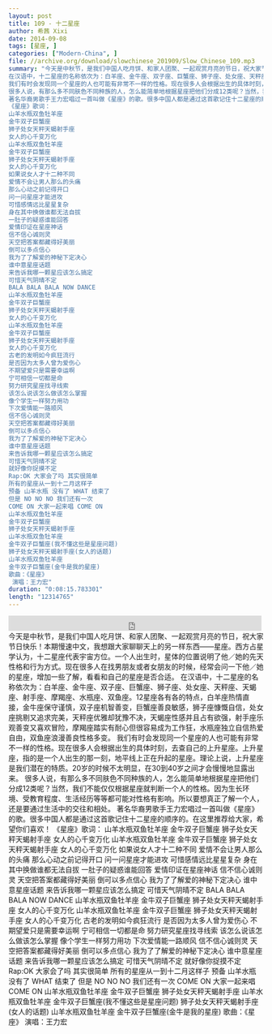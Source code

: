 ```yaml
---
layout: post
title: 109 - 十二星座
author: 希茜 Xixi
date: 2014-09-08
tags: [星座, ]
categories: ["Modern-China", ]
file: //archive.org/download/slowchinese_201909/Slow_Chinese_109.mp3
summary: "今天是中秋节，是我们中国人吃月饼、和家人团聚、一起观赏月亮的节日，祝大家节日快乐！本期慢速中文，我想跟大家聊聊天上的另一样东西——星座。西方占星学认为，十二星座代表宇宙方位。一个人出生时，星体的位置说明了他／她的先天性格和行为方式。现在很多人在找男朋友或者女朋友的时候，经常会问一下他／她的星座，增加一些了解，看看和自己的星座是否合适。
在汉语中，十二星座的名称依次为：白羊座、金牛座、双子座、巨蟹座、狮子座、处女座、天秤座、天蝎座、射手座、摩羯座、水瓶座、双鱼座。12星座各有各的特点，白羊座热情直接，金牛座保守谨慎，双子座机智善变，巨蟹座善良敏感，狮子座慷慨自信，处女座挑剔又追求完美，天秤座优雅却犹豫不决，天蝎座性感并且占有欲强，射手座乐观善变又喜欢冒险，摩羯座踏实有耐心但很容易成为工作狂，水瓶座独立自信热爱自由，双鱼座浪漫善良性格多变。
我们有时会发现同一个星座的人也可能有非常不一样的性格。现在很多人会根据出生的具体时刻，去查自己的上升星座。上升星座，指的是一个人出生的那一刻，地平线上正在升起的星座。理论上说，上升星座是我们潜在的特质。20岁的时候不太明显，在30到40岁之间才会慢慢地显露出来。
很多人说，有那么多不同肤色不同种族的人，怎么能简单地根据星座把他们分成12类呢？当然，我们不能仅仅根据星座就判断一个人的性格。因为生长环境、受教育程度、生活经历等等都可能对性格有影响。所以要想真正了解一个人，还是要通过生活中的交往和相处。
著名华裔男歌手王力宏唱过一首叫做《星座》的歌。很多中国人都是通过这首歌记住十二星座的顺序的。在这里推荐给大家，希望你们喜欢！
《星座》歌词：
山羊水瓶双鱼牡羊座
金牛双子巨蟹座
狮子处女天秤天蝎射手座
女人的心千变万化
山羊水瓶双鱼牡羊座
金牛双子巨蟹座
狮子处女天秤天蝎射手座
女人的心千变万化
如果说女人才十二种不同
爱情不会让男人那么的头痛
那么心动之前记得开口
问一问星座才能进攻
可惜感情远比星星复杂
身在其中换做谁都无法自拔
一肚子的疑惑谁能回答
爱情印证在星座神话
信不信心诚则灵
天空把答案都藏得好美丽
倒可以多点信心
我为了了解爱的神秘下定决心
谁中意星座话题
来告诉我哪一颗星应该怎么搞定
可惜天气阴晴不定
BALA BALA BALA NOW DANCE
山羊水瓶双鱼牡羊座
金牛双子巨蟹座
狮子处女天秤天蝎射手座
女人的心千变万化
山羊水瓶双鱼牡羊座
金牛双子巨蟹座
狮子处女天秤天蝎射手座
女人的心千变万化
古老的发明如今疯狂流行
是否因为太多人曾为爱伤心
不期望爱只是需要幸运啊
宁可相信一切都是命
努力研究星座找寻线索
该怎么说该怎么做该怎么掌握
像个学生一样努力用功
下次爱情能一路顺风
信不信心诚则灵
天空把答案都藏得好美丽
倒可以多点信心
我为了了解爱的神秘下定决心
谁中意星座话题
来告诉我哪一颗星应该怎么搞定
可惜天气阴晴不定
就好像你捉摸不定
Rap:OK 大家会了吗 其实很简单
所有的星座从一到十二月这样子
预备 山羊水瓶 没有了 WHAT 结束了
但是 NO NO NO 我们还有一次
COME ON 大家一起来唱 COME ON
山羊水瓶双鱼牡羊座
金牛双子巨蟹座
狮子处女天秤天蝎射手座
山羊水瓶双鱼牡羊座
金牛双子巨蟹座(我不懂这些是星座问题)
狮子处女天秤天蝎射手座(女人的话题)
山羊水瓶双鱼牡羊座
金牛双子巨蟹座(金牛是我的星座)
歌曲：《星座》
 演唱：王力宏"
duration: "0:08:15.783301"
length: "12314765"
---
```


<iframe src="https://archive.org/embed/slowchinese_201909/Slow_Chinese_109.mp3" width="500" height="30" frameborder="0" webkitallowfullscreen="true" mozallowfullscreen="true" allowfullscreen></iframe>
今天是中秋节，是我们中国人吃月饼、和家人团聚、一起观赏月亮的节日，祝大家节日快乐！本期慢速中文，我想跟大家聊聊天上的另一样东西——星座。西方占星学认为，十二星座代表宇宙方位。一个人出生时，星体的位置说明了他／她的先天性格和行为方式。现在很多人在找男朋友或者女朋友的时候，经常会问一下他／她的星座，增加一些了解，看看和自己的星座是否合适。
在汉语中，十二星座的名称依次为：白羊座、金牛座、双子座、巨蟹座、狮子座、处女座、天秤座、天蝎座、射手座、摩羯座、水瓶座、双鱼座。12星座各有各的特点，白羊座热情直接，金牛座保守谨慎，双子座机智善变，巨蟹座善良敏感，狮子座慷慨自信，处女座挑剔又追求完美，天秤座优雅却犹豫不决，天蝎座性感并且占有欲强，射手座乐观善变又喜欢冒险，摩羯座踏实有耐心但很容易成为工作狂，水瓶座独立自信热爱自由，双鱼座浪漫善良性格多变。
我们有时会发现同一个星座的人也可能有非常不一样的性格。现在很多人会根据出生的具体时刻，去查自己的上升星座。上升星座，指的是一个人出生的那一刻，地平线上正在升起的星座。理论上说，上升星座是我们潜在的特质。20岁的时候不太明显，在30到40岁之间才会慢慢地显露出来。
很多人说，有那么多不同肤色不同种族的人，怎么能简单地根据星座把他们分成12类呢？当然，我们不能仅仅根据星座就判断一个人的性格。因为生长环境、受教育程度、生活经历等等都可能对性格有影响。所以要想真正了解一个人，还是要通过生活中的交往和相处。
著名华裔男歌手王力宏唱过一首叫做《星座》的歌。很多中国人都是通过这首歌记住十二星座的顺序的。在这里推荐给大家，希望你们喜欢！
《星座》歌词：
山羊水瓶双鱼牡羊座
金牛双子巨蟹座
狮子处女天秤天蝎射手座
女人的心千变万化
山羊水瓶双鱼牡羊座
金牛双子巨蟹座
狮子处女天秤天蝎射手座
女人的心千变万化
如果说女人才十二种不同
爱情不会让男人那么的头痛
那么心动之前记得开口
问一问星座才能进攻
可惜感情远比星星复杂
身在其中换做谁都无法自拔
一肚子的疑惑谁能回答
爱情印证在星座神话
信不信心诚则灵
天空把答案都藏得好美丽
倒可以多点信心
我为了了解爱的神秘下定决心
谁中意星座话题
来告诉我哪一颗星应该怎么搞定
可惜天气阴晴不定
BALA BALA BALA NOW DANCE
山羊水瓶双鱼牡羊座
金牛双子巨蟹座
狮子处女天秤天蝎射手座
女人的心千变万化
山羊水瓶双鱼牡羊座
金牛双子巨蟹座
狮子处女天秤天蝎射手座
女人的心千变万化
古老的发明如今疯狂流行
是否因为太多人曾为爱伤心
不期望爱只是需要幸运啊
宁可相信一切都是命
努力研究星座找寻线索
该怎么说该怎么做该怎么掌握
像个学生一样努力用功
下次爱情能一路顺风
信不信心诚则灵
天空把答案都藏得好美丽
倒可以多点信心
我为了了解爱的神秘下定决心
谁中意星座话题
来告诉我哪一颗星应该怎么搞定
可惜天气阴晴不定
就好像你捉摸不定
Rap:OK 大家会了吗 其实很简单
所有的星座从一到十二月这样子
预备 山羊水瓶 没有了 WHAT 结束了
但是 NO NO NO 我们还有一次
COME ON 大家一起来唱 COME ON
山羊水瓶双鱼牡羊座
金牛双子巨蟹座
狮子处女天秤天蝎射手座
山羊水瓶双鱼牡羊座
金牛双子巨蟹座(我不懂这些是星座问题)
狮子处女天秤天蝎射手座(女人的话题)
山羊水瓶双鱼牡羊座
金牛双子巨蟹座(金牛是我的星座)
歌曲：《星座》
 演唱：王力宏